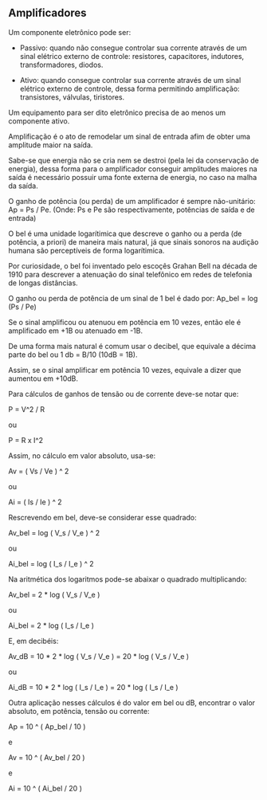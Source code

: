 ## Amplificadores

Um componente eletrônico pode ser:

- Passivo: quando não consegue controlar sua corrente através de um sinal elétrico externo de controle: resistores, capacitores, indutores, transformadores, diodos.

- Ativo: quando consegue controlar sua corrente através de um sinal elétrico externo de controle, dessa forma permitindo amplificação: transistores, válvulas, tiristores.

Um equipamento para ser dito eletrônico precisa de ao menos um componente ativo.

Amplificação é o ato de remodelar um sinal de entrada afim de obter uma amplitude maior na saída.

Sabe-se que energia não se cria nem se destroi (pela lei da conservação de energia), dessa forma para o amplificador conseguir amplitudes maiores na saída é necessário possuir uma fonte externa de energia, no caso na malha da saída.

O ganho de potência (ou perda) de um amplificador é sempre não-unitário: Ap = Ps / Pe. (Onde: Ps e Pe são respectivamente, potências de saída e de entrada)

O bel é uma unidade logarítimica que descreve o ganho ou a perda (de potência, a priori) de maneira mais natural, já que sinais sonoros na audição humana são perceptíveis de forma logarítimica.

Por curiosidade, o bel foi inventado pelo escoçês Grahan Bell na década de 1910 para descrever a atenuação do sinal telefônico em redes de telefonia de longas distâncias.

O ganho ou perda de potência de um sinal de 1 bel é dado por: Ap_bel = log (Ps / Pe)

Se o sinal amplificou ou atenuou em potência em 10 vezes, então ele é amplificado em +1B ou atenuado em -1B.

De uma forma mais natural é comum usar o decibel, que equivale a décima parte do bel ou 1 db = B/10 (10dB = 1B).

Assim, se o sinal amplificar em potência 10 vezes, equivale a dizer que aumentou em +10dB.

Para cálculos de ganhos de tensão ou de corrente deve-se notar que:

P = V^2 / R

ou

P = R x I^2


Assim, no cálculo em valor absoluto, usa-se:

Av = ( Vs / Ve ) ^ 2

ou

Ai = ( Is / Ie ) ^ 2

Rescrevendo em bel, deve-se considerar esse quadrado:

Av_bel = log ( V_s / V_e ) ^ 2

ou

Ai_bel = log ( I_s / I_e ) ^ 2

Na aritmética dos logaritmos pode-se abaixar o quadrado multiplicando:

Av_bel = 2 * log ( V_s / V_e )

ou

Ai_bel = 2 * log ( I_s / I_e )

E, em decibéis:

Av_dB = 10 * 2 * log ( V_s / V_e ) = 20 * log ( V_s / V_e )

ou

Ai_dB = 10 * 2 * log ( I_s / I_e ) = 20 * log ( I_s / I_e )

Outra aplicação nesses cálculos é do valor em bel ou dB, encontrar o valor absoluto, em potência, tensão ou corrente:

Ap = 10 ^ ( Ap_bel / 10 )

e

Av = 10 ^ ( Av_bel / 20 )

e

Ai = 10 ^ ( Ai_bel / 20 )
